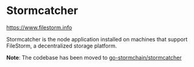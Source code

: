 # Stormcatcher

https://www.filestorm.info

Stormcatcher is the node application installed on machines that support FileStorm, a decentralized storage platform.

**Note**: The codebase has been moved to [go-stormchain/stormcatcher](https://github.com/go-stormchain/stormcatcher)

